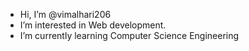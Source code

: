 -  Hi, I’m @vimalhari206
-  I’m interested in Web development.
-  I’m currently learning Computer Science Engineering

<!---
vimalhari206/vimalhari206 is a ✨ special ✨ repository because its `README.md` (this file) appears on your GitHub profile.
You can click the Preview link to take a look at your changes.
--->
